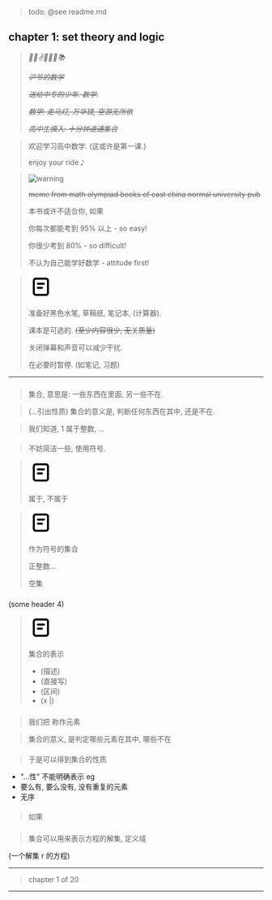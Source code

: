 > todo: @see readme.md

## chapter 1: set theory and logic

> _🗼🪩✌🔢🧮📐📚_ 
> 
> _~~沪爷的数学~~_ 
> 
> _~~送给中专的少年. 数学.~~_ 
> 
> _~~数学: 走马灯, 万华镜, 空游无所依~~_
>
> _~~高中生慎入: 十分钟速通集合~~_

> 欢迎学习高中数学. (这或许是第一课.)
> 
> enjoy your ride 𝅘𝅥𝅮

> ![warning]
>
> ~~meme from math olympiad books of east china normal university pub~~
>
> 本书或许不适合你, 如果
>
> 你每次都能考到 95% 以上 - so easy!
> 
> 你很少考到 80% - so difficult!
> 
> 不认为自己能学好数学 - attitude first!

> ![note]
>
> 准备好黑色水笔, 草稿纸, 笔记本, (计算器).
>
> 课本是可选的. ~~(至少内容很少, 无关质量)~~
>
> 关闭弹幕和声音可以减少干扰.
>
> 在必要时暂停. (如笔记, 习题)

---

###

> 集合, 意思是: 一些东西在里面, 另一些不在.

> (...引出性质) 集合的意义是, 判断任何东西在其中, 还是不在.

> 我们知道, 1 属于整数, ...

####

> 不妨简洁一些, 使用符号.

> ![note]
>
> 属于, 不属于

> ![note]
>
> 作为符号的集合
>
> 正整数...
>
> 空集

###

(some header 4)

> ![note]
>
> 集合的表示
>
> - (描述)
> - (直接写)
> - (区间)
> - (x |)

###

> 我们把 称作元素

> 集合的意义, 是判定哪些元素在其中, 哪些不在

####

> 于是可以得到集合的性质

- "...性" 不能明确表示 eg
- 要么有, 要么没有, 没有重复的元素
- 无序

####

> 如果

###

> 集合可以用来表示方程的解集, 定义域

(一个解集 r 的方程)


---

> chapter 1 of 20

---

[note]: ../../note.svg
[warning]: ../../warning.svg
[hint]: ../../hint.svg
[prac]: ../../practice.svg
